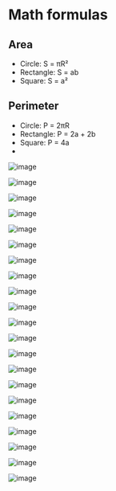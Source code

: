 # Math formulas
## Area
- Circle: S = πR²
- Rectangle: S = ab
- Square: S = a²
 
## Perimeter
- Circle: P = 2πR
- Rectangle: P = 2a + 2b
- Square: P = 4a
- 
![image](https://github.com/9gecko9/geometric_lib/assets/54713307/834ad5fe-d1b2-4a0e-833e-389a3dec6c25)

![image](https://github.com/9gecko9/geometric_lib/assets/54713307/688bddd6-9e77-454a-9b8e-6e0e1ad938dd)

![image](https://github.com/9gecko9/geometric_lib/assets/54713307/0b9bffff-3b01-4590-9acc-e1a94baa8da4)

![image](https://github.com/9gecko9/geometric_lib/assets/54713307/99accd1f-6f47-4dd2-bca1-b94bb36ee665)

![image](https://github.com/9gecko9/geometric_lib/assets/54713307/51b99866-1648-4165-a0f7-2f416c221bc5)

![image](https://github.com/9gecko9/geometric_lib/assets/54713307/2ec4b8db-97ba-4434-a803-187bbc57308b)

![image](https://github.com/9gecko9/geometric_lib/assets/54713307/c358843d-4dc4-4396-b0c1-7d9c022a33de)

![image](https://github.com/9gecko9/geometric_lib/assets/54713307/df2d0b46-0d3e-4843-825d-94be0386d6df)

![image](https://github.com/9gecko9/geometric_lib/assets/54713307/bc79eab5-1366-4cc2-9476-1d69c79c9045)

![image](https://github.com/9gecko9/geometric_lib/assets/54713307/d4d13c7d-5620-467b-bfad-2099c56511d1)

![image](https://github.com/9gecko9/geometric_lib/assets/54713307/a23710e5-574b-4536-a09d-be36f5b7a7bb)

![image](https://github.com/9gecko9/geometric_lib/assets/54713307/9cb1914e-a786-407b-a29e-fc64df180fe4)

![image](https://github.com/9gecko9/geometric_lib/assets/54713307/48e4ef64-7876-4a63-92eb-6e8912eb4c52)

![image](https://github.com/9gecko9/geometric_lib/assets/54713307/a8603217-e094-443f-930b-2b90a2d4737c)

![image](https://github.com/9gecko9/geometric_lib/assets/54713307/71408d3d-ee88-4d1b-a343-13132baaa4ff)

![image](https://github.com/9gecko9/geometric_lib/assets/54713307/5b90631d-e59b-48ea-9174-cfea0e0ac3f2)

![image](https://github.com/9gecko9/geometric_lib/assets/54713307/599250a7-0ac9-41cf-a189-d80b42feb48a)

![image](https://github.com/9gecko9/geometric_lib/assets/54713307/7019d3a9-0791-46a0-9b43-6c6f2ee3abad)

![image](https://github.com/9gecko9/geometric_lib/assets/54713307/4693e1ae-db5d-4643-869e-103f1befcc90)

![image](https://github.com/9gecko9/geometric_lib/assets/54713307/68bad6d6-5bc4-4de4-9ee8-4e8fbae2e661)

![image](https://github.com/9gecko9/geometric_lib/assets/54713307/846bfac9-a5a9-42c6-9490-674d7c588dad)
